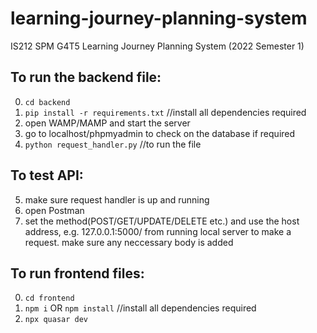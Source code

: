 # learning-journey-planning-system
IS212 SPM G4T5 Learning Journey Planning System (2022 Semester 1)


## To run the backend file:
0. `cd backend`
1. `pip install -r requirements.txt` //install all dependencies required
2. open WAMP/MAMP and start the server
3. go to localhost/phpmyadmin to check on the database if required
4. `python request_handler.py` //to run the file

## To test API:
5. make sure request handler is up and running 
6. open Postman
7. set the method(POST/GET/UPDATE/DELETE etc.) and use the host address, e.g. 127.0.0.1:5000/<api endpoint> from running local server to make a request. make sure any neccessary body is added

## To run frontend files:
0. `cd frontend`
1. `npm i` OR `npm install` //install all dependencies required
2. `npx quasar dev`
